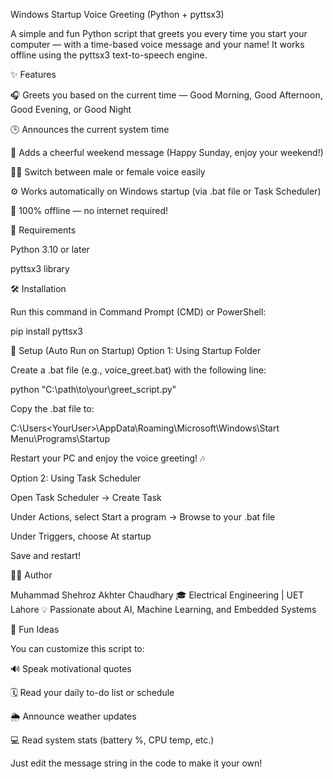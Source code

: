 Windows Startup Voice Greeting (Python + pyttsx3)

A simple and fun Python script that greets you every time you start your computer — with a time-based voice message and your name!
It works offline using the pyttsx3 text-to-speech engine.

✨ Features

🎧 Greets you based on the current time — Good Morning, Good Afternoon, Good Evening, or Good Night

🕒 Announces the current system time

📅 Adds a cheerful weekend message (Happy Sunday, enjoy your weekend!)

👩‍💻 Switch between male or female voice easily

⚙️ Works automatically on Windows startup (via .bat file or Task Scheduler)

🚫 100% offline — no internet required!

🧩 Requirements

Python 3.10 or later

pyttsx3 library

🛠️ Installation

Run this command in Command Prompt (CMD) or PowerShell:

pip install pyttsx3

🚀 Setup (Auto Run on Startup)
Option 1: Using Startup Folder

Create a .bat file (e.g., voice_greet.bat) with the following line:

python "C:\path\to\your\greet_script.py"


Copy the .bat file to:

C:\Users\<YourUser>\AppData\Roaming\Microsoft\Windows\Start Menu\Programs\Startup


Restart your PC and enjoy the voice greeting! 🎶

Option 2: Using Task Scheduler

Open Task Scheduler → Create Task

Under Actions, select Start a program → Browse to your .bat file

Under Triggers, choose At startup

Save and restart!

👨‍💻 Author

Muhammad Shehroz Akhter Chaudhary
🎓 Electrical Engineering | UET Lahore
💡 Passionate about AI, Machine Learning, and Embedded Systems

🧠 Fun Ideas

You can customize this script to:

🔊 Speak motivational quotes

🗓️ Read your daily to-do list or schedule

🌦️ Announce weather updates

💻 Read system stats (battery %, CPU temp, etc.)

Just edit the message string in the code to make it your own!
